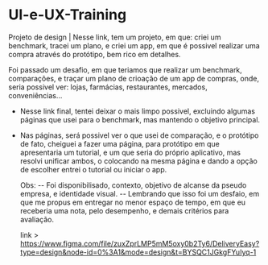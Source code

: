 # UI-e-UX-Training
Projeto de design | Nesse link, tem um projeto, em que: criei um benchmark, tracei um plano, e criei um app, em que é possivel realizar uma compra através do protótipo, bem rico em detalhes.  

Foi passado um desafio, em que teriamos que realizar um benchmark, comparações, e traçar um plano de crioação de um app de compras, onde, seria possivel ver: lojas, farmácias, restaurantes, mercados, conveniências...
 - Nesse link final, tentei deixar o mais limpo possivel, excluindo algumas páginas que usei para o benchmark, mas mantendo o objetivo principal.
 - Nas páginas, será possivel ver o que usei de comparação, e o protótipo de fato, cheiguei a fazer uma página, para protótipo em que apresentaria um tutorial, e um que seria do próprio aplicativo, mas resolvi unificar ambos, o colocando na mesma 
   página e dando a opção de escolher entrei o tutorial ou iniciar o app.

   Obs:
   -- Foi disponibilisado, contexto, objetivo de alcanse da pseudo empresa, e identidade visual.
   -- Lembrando que isso foi um desfaio, em que me propus em entregar no menor espaço de tempo, em que eu receberia uma nota, pelo desempenho, e demais critérios para avaliação.

   link > https://www.figma.com/file/zuxZprLMP5mM5oxy0b2Ty6/DeliveryEasy?type=design&node-id=0%3A1&mode=design&t=BYSQC1JGkgFYuIyq-1

